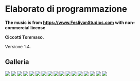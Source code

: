 # Elaborato di programmazione

**The music is from https://www.FesliyanStudios.com with non-commercial  license**


**Ciccotti Tommaso.**

Versione 1.4.


## Galleria

![](/Screenshots/Screenshot(44).jpg)
![](/Screenshots/Screenshot(21).jpg)
![](/Screenshots/Screenshot(25).jpg)
![](/Screenshots/Screenshot(26).jpg)
![](/Screenshots/Screenshot(28).jpg)
![](/Screenshots/Screenshot(29).jpg)
![](/Screenshots/Screenshot(30).jpg)
![](/Screenshots/Screenshot(32).jpg)
![](/Screenshots/Screenshot(33).jpg)
![](/Screenshots/Screenshot(35).jpg)
![](/Screenshots/Screenshot(36).jpg)
![](/Screenshots/Screenshot(37).jpg)
![](/Screenshots/Screenshot(38).jpg)
![](/Screenshots/Screenshot(43).jpg)
![](/Screenshots/Screenshot(39).jpg)
![](/Screenshots/Screenshot(40).jpg)
![](/Screenshots/Screenshot(42).jpg)
